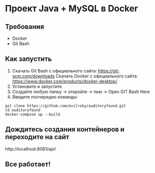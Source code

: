 # Проект Java + MySQL в Docker

## Требования
- Docker
- Git Bash

## Как запустить
1. Скачать Git Bash с официального сайта: https://git-scm.com/downloads
   Скачать Docker с официального сайта: https://www.docker.com/products/docker-desktop/
2. Установите и запустите
3. Создайте любую папку -> откройте -> пкм -> Open GIT Bash Here
4. Введите поочередно команды:
   
```
git clone https://github.com/evilroky/auditoryfound.git
cd auditoryfound
docker-compose up --build
```

## Дождитесь создания контейнеров и переходите на сайт
http://localhost:8081/api/

## Все работает!


